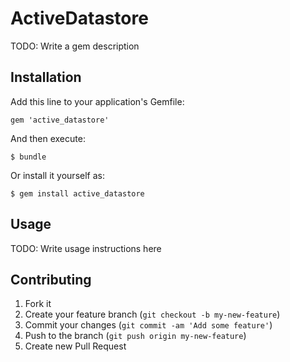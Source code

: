 # ActiveDatastore

TODO: Write a gem description

## Installation

Add this line to your application's Gemfile:

    gem 'active_datastore'

And then execute:

    $ bundle

Or install it yourself as:

    $ gem install active_datastore

## Usage

TODO: Write usage instructions here

## Contributing

1. Fork it
2. Create your feature branch (`git checkout -b my-new-feature`)
3. Commit your changes (`git commit -am 'Add some feature'`)
4. Push to the branch (`git push origin my-new-feature`)
5. Create new Pull Request
